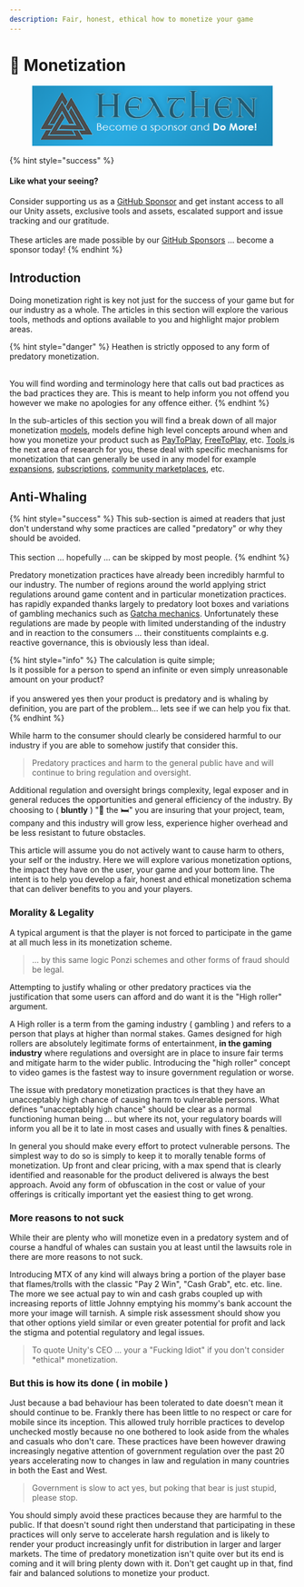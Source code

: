 ```yaml
---
description: Fair, honest, ethical how to monetize your game
---
```


# 🤑 Monetization

<figure><img src="../../../../.gitbook/assets/512x128 Sponsor Banner.png" alt="Become a sponsor and Do More"><figcaption></figcaption></figure>

{% hint style="success" %}
#### Like what your seeing?

Consider supporting us as a [GitHub Sponsor](../../../../) and get instant access to all our Unity assets, exclusive tools and assets, escalated support and issue tracking and our gratitude.\
\
These articles are made possible by our [GitHub Sponsors](https://github.com/sponsors/heathen-engineering) ... become a sponsor today!
{% endhint %}

## Introduction

Doing monetization right is key not just for the success of your game but for our industry as a whole. The articles in this section will explore the various tools, methods and options available to you and highlight major problem areas.

{% hint style="danger" %}
Heathen is strictly opposed to any form of predatory monetization.

\
You will find wording and terminology here that calls out bad practices as the bad practices they are. This is meant to help inform you not offend you however we make no apologies for any offence either.
{% endhint %}

In the sub-articles of this section you will find a break down of all major monetization [models](models/), models define high level concepts around when and how you monetize your product such as [PayToPlay](models/pay-to-play.md), [FreeToPlay](models/free-to-play.md), etc. [Tools ](tools/)is the next area of research for you, these deal with specific mechanisms for monetization that can generally be used in any model for example [expansions](tools/expansions.md), [subscriptions](tools/subscription.md), [community marketplaces](vulnerable-practices/community-marketplace.md), etc.&#x20;

## Anti-Whaling

{% hint style="success" %}
This sub-section is aimed at readers that just don't understand why some practices are called "predatory" or why they should be avoided. \
\
This section ... hopefully ... can be skipped by most people.
{% endhint %}

Predatory monetization practices have already been incredibly harmful to our industry. The number of regions around the world applying strict regulations around game content and in particular monetization practices. has rapidly expanded thanks largely to predatory loot boxes and variations of gambling mechanics such as [Gatcha mechanics](predatory-practices/gatcha-mechanics.md). Unfortunately these regulations are made by people with limited understanding of the industry and in reaction to the consumers … their constituents complaints e.g. reactive governance, this is obviously less than ideal.&#x20;

{% hint style="info" %}
The calculation is quite simple;\
Is it possible for a person to spend an infinite or even simply unreasonable amount on your product?\
\
if you answered yes then your product is predatory and is whaling by definition, you are part of the problem... lets see if we can help you fix that.
{% endhint %}

While harm to the consumer should clearly be considered harmful to our industry if you are able to somehow justify that consider this.&#x20;

> Predatory practices and harm to the general public have and will continue to bring regulation and oversight.

Additional regulation and oversight brings complexity, legal exposer and in general reduces the opportunities and general efficiency of the industry. By choosing to ( **bluntly** ) ":poop: the :bed:" you are insuring that your project, team, company and this industry will grow less, experience higher overhead and be less resistant to future obstacles.

This article will assume you do not actively want to cause harm to others, your self or the industry. Here we will explore various monetization options, the impact they have on the user, your game and your bottom line. The intent is to help you develop a fair, honest and ethical monetization schema that can deliver benefits to you and your players.

### Morality & Legality

A typical argument is that the player is not forced to participate in the game at all much less in its monetization scheme.

> &#x20;... by this same logic Ponzi schemes and other forms of fraud should be legal.&#x20;

Attempting to justify whaling or other predatory practices via the justification that some users can afford and do want it is the "High roller" argument.&#x20;

A High roller is a term from the gaming industry ( gambling ) and refers to a person that plays at higher than normal stakes. Games designed for high rollers are absolutely legitimate forms of entertainment, **in the gaming industry** where regulations and oversight are in place to insure fair terms and mitigate harm to the wider public. Introducing the "high roller" concept to video games is the fastest way to insure government regulation or worse.

The issue with predatory monetization practices is that they have an unacceptably high chance of causing harm to vulnerable persons. What defines "unacceptably high chance" should be clear as a normal functioning human being ... but where its not, your regulatory boards will inform you all be it to late in most cases and usually with fines & penalties.&#x20;

In general you should make every effort to protect vulnerable persons. The simplest way to do so is simply to keep it to morally tenable forms of monetization. Up front and clear pricing, with a max spend that is clearly identified and reasonable for the product delivered is always the best approach. Avoid any form of obfuscation in the cost or value of your offerings is critically important yet the easiest thing to get wrong.

### More reasons to not suck

While their are plenty who will monetize even in a predatory system and of course a handful of whales can sustain you at least until the lawsuits role in there are more reasons to not suck.

Introducing MTX of any kind will always bring a portion of the player base that flames/trolls with the classic "Pay 2 Win", "Cash Grab", etc. etc. line. The more we see actual pay to win and cash grabs coupled up with increasing reports of little Johnny emptying his mommy's bank account the more your image will tarnish. A simple risk assessment should show you that other options yield similar or even greater potential for profit and lack the stigma and potential regulatory and legal issues.

> To quote Unity's CEO ... your a "Fucking Idiot" if you don't consider \*ethical\* monetization.

### But this is how its done ( in mobile )

Just because a bad behaviour has been tolerated to date doesn't mean it should continue to be. Frankly there has been little to no respect or care for mobile since its inception. This allowed truly horrible practices to develop unchecked mostly because no one bothered to look aside from the whales and casuals who don't care. These practices have been however drawing increasingly negative attention of government regulation over the past 20 years accelerating now to changes in law and regulation in many countries in both the East and West.

> Government is slow to act yes, but poking that bear is just stupid, please stop.

You should simply avoid these practices because they are harmful to the public. If that doesn't sound right then understand that participating in these practices will only serve to accelerate harsh regulation and is likely to render your product increasingly unfit for distribution in larger and larger markets. The time of predatory monetization isn't quite over but its end is coming and it will bring plenty down with it. Don't get caught up in that, find fair and balanced solutions to monetize your product.
